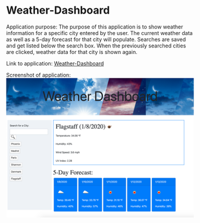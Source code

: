 # Weather-Dashboard

Application purpose:
The purpose of this application is to show weather information for a specific city entered by the user. The current weather data as well as a 5-day forecast for that city will populate. Searches are saved and get listed below the search box. When the previously searched cities are clicked, weather data for that city is shown again.

Link to application:
[Weather-Dashboard](https://shanscirg.github.io/Weather-Dashboard/)

Screenshot of application:
![screenshot](/images/screenshot.png)
